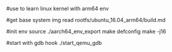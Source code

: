 #use to learn linux kernel with arm64 env

#get base system img
read rootfs/ubuntu_16.04_arm64/build.md

#init env
source ./aarch64_env_export
make defconfig
make -j16

#start with gdb hook
./start_qemu_gdb
